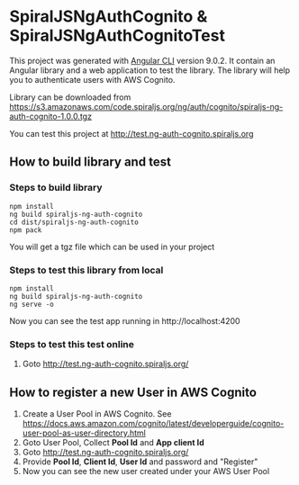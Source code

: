 # SpiralJSNgAuthCognito & SpiralJSNgAuthCognitoTest

This project was generated with [Angular CLI](https://github.com/angular/angular-cli) version 9.0.2.   It contain an Angular library and a web application to test the library.   The library will help you to authenticate users with AWS Cognito. 

Library can be downloaded from https://s3.amazonaws.com/code.spiraljs.org/ng/auth/cognito/spiraljs-ng-auth-cognito-1.0.0.tgz

You can test this project at http://test.ng-auth-cognito.spiraljs.org


## How to build library and test
### Steps to build library
    npm install
    ng build spiraljs-ng-auth-cognito
    cd dist/spiraljs-ng-auth-cognito
    npm pack
You will get a tgz file which can be used in your project


### Steps to test this library from local
    npm install
    ng build spiraljs-ng-auth-cognito
    ng serve -o
Now you can see the test app running in  http://localhost:4200


### Steps to test this test online 
1. Goto http://test.ng-auth-cognito.spiraljs.org/


## How to register a new User in AWS Cognito
1. Create a User Pool in AWS Cognito. See https://docs.aws.amazon.com/cognito/latest/developerguide/cognito-user-pool-as-user-directory.html 
2. Goto User Pool,  Collect **Pool Id** and **App client Id**
3. Goto http://test.ng-auth-cognito.spiraljs.org/
4. Provide **Pool Id**, **Client Id**, **User Id** and password and "Register"
5. Now you can see the new user created under your AWS User Pool



